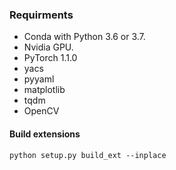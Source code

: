 
### Requirments
* Conda with Python 3.6 or 3.7.
* Nvidia GPU.
* PyTorch 1.1.0 
* yacs
* pyyaml
* matplotlib
* tqdm
* OpenCV


#### Build extensions
```
python setup.py build_ext --inplace
```



